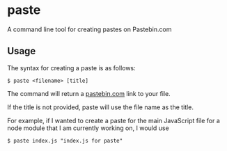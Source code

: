 # paste

A command line tool for creating pastes on Pastebin.com

## Usage
The syntax for creating a paste is as follows:
```shell
$ paste <filename> [title]
```
The command will return a [pastebin.com](http://pastebin.com) link to your file.

If the title is not provided, paste will use the file name as the title.

For example, if I wanted to create a paste for the main JavaScript file for a node module that I am currently working on, I would use
```shell
$ paste index.js "index.js for paste"
```
